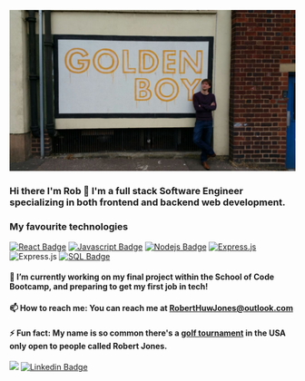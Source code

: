 
![alt text](https://github.com/RobertHJones/RobertHJones/blob/main/Golden.jpg?raw=true)

### Hi there I'm Rob 👋 I'm a full stack Software Engineer specializing in both frontend and backend web development.

### My favourite technologies

[![React Badge](https://img.shields.io/badge/-React-61DBFB?style=for-the-badge&labelColor=black&logo=react&logoColor=61DBFB)](#) 
[![Javascript Badge](https://img.shields.io/badge/-Javascript-F0DB4F?style=for-the-badge&labelColor=black&logo=javascript&logoColor=F0DB4F)](#) 
[![Nodejs Badge](https://img.shields.io/badge/-Nodejs-3C873A?style=for-the-badge&labelColor=black&logo=node.js&logoColor=3C873A)](#) 
[![Express.js](https://img.shields.io/badge/-express.js-3C873A?style=for-the-badge&labelColor=black&logo=node.js&logoColor=3C873A)](#) 
![Express.js](https://img.shields.io/badge/express.js-%23404d59.svg?style=for-the-badge&logo=express&logoColor=%2361DAFB)
[![SQL Badge](https://img.shields.io/badge/-SQL-e535ab?style=for-the-badge&labelColor=black&logo=node.js&logoColor=e535ab)](#)

#### 🔭 I’m currently working on my final project within the School of Code Bootcamp, and preparing to get my first job in tech!

#### 📫 How to reach me: You can reach me at RobertHuwJones@outlook.com

#### ⚡ Fun fact: My name is so common there's a [golf tournament](https://en.wikipedia.org/wiki/Bobby_Jones_Open) in the USA only open to people called Robert Jones.

![](https://www.codewars.com/users/Radar%20Rush/badges/micro) [![Linkedin Badge](https://img.shields.io/badge/-Robert-0e76a8?style=flat&labelColor=0e76a8&logo=linkedin&logoColor=white)](https://www.linkedin.com/in/robert-jones-711bb489/)

<!--
**RobertHJones/RobertHJones** is a ✨ _special_ ✨ repository because its `README.md` (this file) appears on your GitHub profile.

Here are some ideas to get you started:

- 🌱 I’m currently learning more about Python, TypeScript, Docker, MongoDB and AWS.
- 👯 I’m looking to collaborate on ...
- 🤔 I’m looking for help with ...
- 💬 Ask me about ...
Include personal portfolio once it's more finished
- 😄 Pronouns: ...
-->
